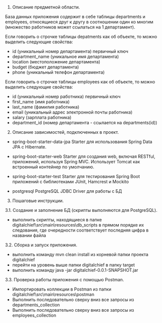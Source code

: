 1. Описание предметной области.

База данных приложения содержит в себе таблицы departments и employees,
относящиеся друг к другу в соотношении один ко многим
(множество работников может ссылаться на 1 департамент).

Если говорить о строчке таблицы depatments как об объекте,
то можно выделить следующие свойства:
- id (уникальный номер департамента) первичный ключ
- department_name (уникальное имя департамента)
- location (местоположение департамента)
- budget (бюджет департамента)
- phone (уникальный телефон департамента)


Если говорить о строчке таблицы employees как об объекте,
то можно выделить следующие свойства:
- id (уникальный номер работника) первичный ключ
- first_name (имя работника)
- last_name (фамилия работника)
- email (уникальный адрес электронной почты работника)
- salary (зарплата работника)
- department_id (номер департамента - ссылается на departments(id))

2. Описание зависимостей, подключенных в проект.

- spring-boot-starter-data-jpa
Starter для использования Spring Data JPA с Hibernate.

- spring-boot-starter-web
Starter для создания web, включая RESTful, приложений, используя Spring MVC. 
Использует Tomcat как встроенный контейнер по умолчанию.

- spring-boot-starter-test
Starter для тестирования Spring Boot приложений с библиотеками JUnit, 
Hamcrest и Mockito

- postgresql
PostgreSQL JDBC Driver для работы с БД

3. Пошаговые инструкции.

3.1. Создание и заполнение БД (скрипты выполняются для PostgreSQL).

- выполнить скрипты, находящиеся в папке digitalchief\src\main\resources\db_scripts
в прямом порядке их следования, где очередности соответствует 
последняя цифра в названии файла

3.2. Сборка и запуск приложения.
- выполнить команду mvn clean install из корневой папки проекта digitalchief
- перейти на уровень выше папки digitalchief в папку target
- выполнить команду java -jar digitalchief-0.0.1-SNAPSHOT.jar

3.3. Проверка работы приложения с помощью Postman.
- Импортировать коллекции в Postman из папки digitalchief\src\main\resources\postman
- Выполнить последовательно сверху вниз все запросы из departments_collection
- Выполнить последовательно сверху вниз все запросы из employees_collection

